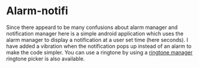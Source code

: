 # Alarm-notifi
Since there appeard to be many confusions about alarm manager and notification manager here is a simple android application which uses
the alarm manager to display a notification at a user set time (here seconds). I have added a vibration when the notification pops up instead of an alarm to make the code simpler. You can use a ringtone by using a [ringtone manager](https://developer.android.com/reference/android/media/RingtoneManager.html) ringtone picker is also available.



